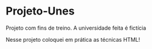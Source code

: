 # Projeto-Unes
Projeto com fins de treino. A universidade feita   é fictícia

Nesse projeto coloquei em prática as técnicas HTML!
